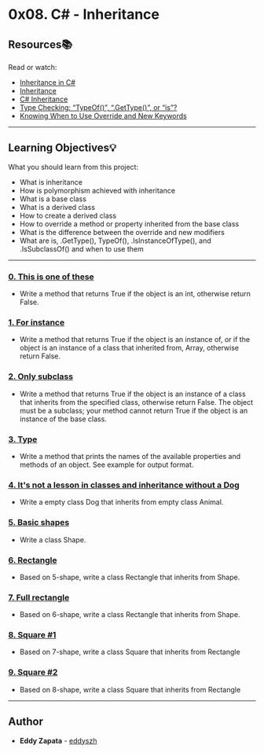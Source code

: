 # 0x08. C# - Inheritance

## Resources:books:
Read or watch:
* [Inheritance in C#](https://intranet.hbtn.io/rltoken/h9a_6pZVliV2rEjxMoBt7Q)
* [Inheritance](https://intranet.hbtn.io/rltoken/N6yXRkEyIddQaSwXRDrIIA)
* [C# Inheritance](https://intranet.hbtn.io/rltoken/Zb3rt-W9BJ13vSLU6Rcmfg)
* [Type Checking: “TypeOf()”, “.GetType()”, or “is”?](https://intranet.hbtn.io/rltoken/vl_ebmrdDaX_Jpx_M0BNZw)
* [Knowing When to Use Override and New Keywords](https://intranet.hbtn.io/rltoken/W6gxQIpkWYSJLN9liw64_A)

---
## Learning Objectives:bulb:
What you should learn from this project:

* What is inheritance
* How is polymorphism achieved with inheritance
* What is a base class
* What is a derived class
* How to create a derived class
* How to override a method or property inherited from the base class
* What is the difference between the override and new modifiers
* What are is, .GetType(), TypeOf(), .IsInstanceOfType(), and .IsSubclassOf() and when to use them

---

### [0. This is one of these](./0-is/)
* Write a method that returns True if the object is an int, otherwise return False.


### [1. For instance](./1-instance/)
* Write a method that returns True if the object is an instance of, or if the object is an instance of a class that inherited from, Array, otherwise return False.


### [2. Only subclass](./2-subclass/)
* Write a method that returns True if the object is an instance of a class that inherits from the specified class, otherwise return False. The object must be a subclass; your method cannot return True if the object is an instance of the base class.


### [3. Type](./3-type_get/)
* Write a method that prints the names of the available properties and methods of an object. See example for output format.


### [4. It's not a lesson in classes and inheritance without a Dog](./4-inherit/)
* Write a empty class Dog that inherits from empty class Animal.


### [5. Basic shapes](./5-shape/)
* Write a class Shape.


### [6. Rectangle](./6-shape/)
* Based on 5-shape, write a class Rectangle that inherits from Shape.


### [7. Full rectangle](./7-shape/)
* Based on 6-shape, write a class Rectangle that inherits from Shape.


### [8. Square #1](./8-shape/)
* Based on 7-shape, write a class Square that inherits from Rectangle


### [9. Square #2](./9-shape/)
* Based on 8-shape, write a class Square that inherits from Rectangle


---

## Author
* **Eddy Zapata** - [eddyszh](https://github.com/Eddyszh)